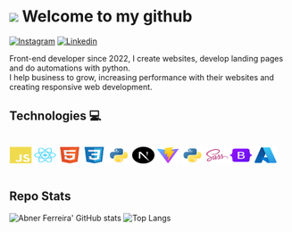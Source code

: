 # <img src="https://media.giphy.com/media/v1.Y2lkPTc5MGI3NjExamdneHFlZ3VhYTJzYmF1NDVlcHhnM3o0MjM3MXRxYTJ2eGJueHJpbCZlcD12MV9pbnRlcm5hbF9naWZfYnlfaWQmY3Q9Zw/ZVik7pBtu9dNS/giphy.gif" width="100"/> Welcome to my github


[![Instagram](https://img.shields.io/badge/Instagram-%23E4405F.svg?style=for-the-badge&logo=Instagram&logoColor=white)](https://www.instagram.com/abnerferr_/)
[![Linkedin](https://img.shields.io/badge/Linkedin-%231877F2.svg?style=for-the-badge&logo=Linkedin&logoColor=white)](https://www.linkedin.com/abner-ferreira/)

Front-end developer since 2022, I create websites, develop landing pages and do automations with python.
<br/>
I help business to grow, increasing performance with their websites and creating responsive web development.

## Technologies 💻
<div style="display: inline_block"><br>
  <img align="center" alt="Abner-Js" height="30" width="40" src="https://raw.githubusercontent.com/devicons/devicon/master/icons/javascript/javascript-plain.svg">
  <img align="center" alt="Abner-React" height="30" width="40" src="https://raw.githubusercontent.com/devicons/devicon/master/icons/react/react-original.svg">
  <img align="center" alt="Abner-HTML" height="30" width="40" src="https://raw.githubusercontent.com/devicons/devicon/master/icons/html5/html5-original.svg">
  <img align="center" alt="Abner-CSS" height="30" width="40" src="https://raw.githubusercontent.com/devicons/devicon/master/icons/css3/css3-original.svg">
  <img align="center" alt="Abner-Python" height="30" width="40" src="https://raw.githubusercontent.com/devicons/devicon/master/icons/python/python-original.svg">
  <img align="center" alt="Abner-Next" height="30" width="40" src="https://raw.githubusercontent.com/devicons/devicon/master/icons/nextjs/nextjs-original.svg">
  <img align="center" alt="Abner-Vite" height="30" width="40" src="https://raw.githubusercontent.com/devicons/devicon/master/icons/vitejs/vitejs-original.svg">
  <img align="center" alt="Abner-Python" height="30" width="40" src="https://raw.githubusercontent.com/devicons/devicon/master/icons/python/python-original.svg">
  <img align="center" alt="Abner-Sass" height="30" width="40" src="https://raw.githubusercontent.com/devicons/devicon/master/icons/sass/sass-original.svg">
  <img align="center" alt="Abner-Bootstrap" height="30" width="40" src="https://raw.githubusercontent.com/devicons/devicon/master/icons/bootstrap/bootstrap-original.svg">
  <img align="center" alt="Abner-Azure" height="30" width="40" src="https://raw.githubusercontent.com/devicons/devicon/master/icons/azure/azure-original.svg">
</div>
<br/>

## Repo Stats
![Abner Ferreira' GitHub stats](https://github-readme-stats.vercel.app/api?username=Abner-Ferreira&show_icons=true&theme=dark) ![Top Langs](https://github-readme-stats.vercel.app/api/top-langs/?username=Abner-Ferreira&layout=compact&theme=dark)
